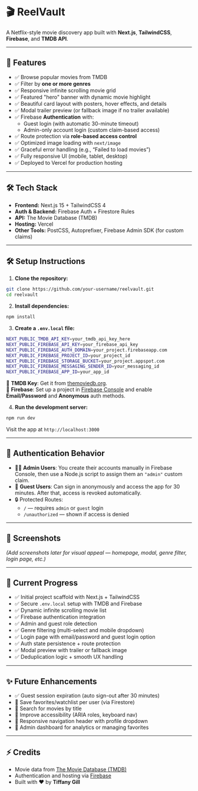 # 🎬 ReelVault

A Netflix-style movie discovery app built with **Next.js**, **TailwindCSS**, **Firebase**, and **TMDB API**.

---

## 🚀 Features

- ✅ Browse popular movies from TMDB
- ✅ Filter by **one or more genres**
- ✅ Responsive infinite scrolling movie grid
- ✅ Featured "hero" banner with dynamic movie highlight
- ✅ Beautiful card layout with posters, hover effects, and details
- ✅ Modal trailer preview (or fallback image if no trailer available)
- ✅ Firebase **Authentication** with:
  - Guest login (with automatic 30-minute timeout)
  - Admin-only account login (custom claim-based access)
- ✅ Route protection via **role-based access control**
- ✅ Optimized image loading with `next/image`
- ✅ Graceful error handling (e.g., “Failed to load movies”)
- ✅ Fully responsive UI (mobile, tablet, desktop)
- ✅ Deployed to Vercel for production hosting

---

## 🛠 Tech Stack

- **Frontend:** Next.js 15 + TailwindCSS 4
- **Auth & Backend:** Firebase Auth + Firestore Rules
- **API:** The Movie Database (TMDB)
- **Hosting:** Vercel
- **Other Tools:** PostCSS, Autoprefixer, Firebase Admin SDK (for custom claims)

---

## 🛠 Setup Instructions

1. **Clone the repository:**

```bash
git clone https://github.com/your-username/reelvault.git
cd reelvault
```

2. **Install dependencies:**

```bash
npm install
```

3. **Create a `.env.local` file:**

```bash
NEXT_PUBLIC_TMDB_API_KEY=your_tmdb_api_key_here
NEXT_PUBLIC_FIREBASE_API_KEY=your_firebase_api_key
NEXT_PUBLIC_FIREBASE_AUTH_DOMAIN=your_project.firebaseapp.com
NEXT_PUBLIC_FIREBASE_PROJECT_ID=your_project_id
NEXT_PUBLIC_FIREBASE_STORAGE_BUCKET=your_project.appspot.com
NEXT_PUBLIC_FIREBASE_MESSAGING_SENDER_ID=your_messaging_id
NEXT_PUBLIC_FIREBASE_APP_ID=your_app_id
```

📝 **TMDB Key**: Get it from [themoviedb.org](https://www.themoviedb.org/).  
📝 **Firebase**: Set up a project in [Firebase Console](https://console.firebase.google.com/) and enable **Email/Password** and **Anonymous** auth methods.

4. **Run the development server:**

```bash
npm run dev
```

Visit the app at `http://localhost:3000`

---

## 🔐 Authentication Behavior

- 🧑‍💼 **Admin Users**: You create their accounts manually in Firebase Console, then use a Node.js script to assign them an `"admin"` custom claim.
- 👤 **Guest Users**: Can sign in anonymously and access the app for 30 minutes. After that, access is revoked automatically.
- 🔒 Protected Routes:
  - `/` — requires `admin` or `guest` login
  - `/unauthorized` — shown if access is denied

---

## 📸 Screenshots

_(Add screenshots later for visual appeal — homepage, modal, genre filter, login page, etc.)_

---

## 🚧 Current Progress

- ✅ Initial project scaffold with Next.js + TailwindCSS
- ✅ Secure `.env.local` setup with TMDB and Firebase
- ✅ Dynamic infinite scrolling movie list
- ✅ Firebase authentication integration
- ✅ Admin and guest role detection
- ✅ Genre filtering (multi-select and mobile dropdown)
- ✅ Login page with email/password and guest login option
- ✅ Auth state persistence + route protection
- ✅ Modal preview with trailer or fallback image
- ✅ Deduplication logic + smooth UX handling

---

## ✨ Future Enhancements

- ✅ Guest session expiration (auto sign-out after 30 minutes)
- 🚧 Save favorites/watchlist per user (via Firestore)
- 🚧 Search for movies by title
- 🚧 Improve accessibility (ARIA roles, keyboard nav)
- 🚧 Responsive navigation header with profile dropdown
- 🚧 Admin dashboard for analytics or managing favorites

---

## ⚡ Credits

- Movie data from [The Movie Database (TMDB)](https://www.themoviedb.org/)
- Authentication and hosting via [Firebase](https://firebase.google.com/)
- Built with ❤️ by **Tiffany Gill**
